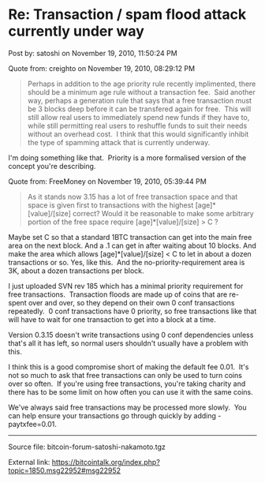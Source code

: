# Re: Transaction / spam flood attack currently under way

Post by: satoshi on November 19, 2010, 11:50:24 PM

Quote from: creighto on November 19, 2010, 08:29:12 PM

> Perhaps in addition to the age priority rule recently implimented, there should be a minimum age rule without a transaction fee. &nbsp;Said another way, perhaps a generation rule that says that a free transaction must be 3 blocks deep before it can be transfered again for free. &nbsp;This will still allow real users to immediately spend new funds if they have to, while still permitting real users to reshuffle funds to suit their needs without an overhead cost. &nbsp;I think that this would significantly inhibit the type of spamming attack that is currently underway.

I'm doing something like that. &nbsp;Priority is a more formalised version of the concept you're describing.

Quote from: FreeMoney on November 19, 2010, 05:39:44 PM

> As it stands now 3.15 has a lot of free transaction space and that space is given first to transactions with the highest \[age\]\*\[value\]/\[size\] correct? Would it be reasonable to make some arbitrary portion of the free space require \[age\]\*\[value\]/\[size\] > C ?

Maybe set C so that a standard 1BTC transaction can get into the main free area on the next block. And a .1 can get in after waiting about 10 blocks. And make the area which allows \[age\]\*\[value\]/\[size\] < C to let in about a dozen transactions or so.
Yes, like this. &nbsp;And the no-priority-requirement area is 3K, about a dozen transactions per block.

I just uploaded SVN rev 185 which has a minimal priority requirement for free transactions. &nbsp;Transaction floods are made up of coins that are re-spent over and over, so they depend on their own 0 conf transactions repeatedly. &nbsp;0 conf transactions have 0 priority, so free transactions like that will have to wait for one transaction to get into a block at a time.

Version 0.3.15 doesn't write transactions using 0 conf dependencies unless that's all it has left, so normal users shouldn't usually have a problem with this.

I think this is a good compromise short of making the default fee 0.01. &nbsp;It's not so much to ask that free transactions can only be used to turn coins over so often. &nbsp;If you're using free transactions, you're taking charity and there has to be some limit on how often you can use it with the same coins.

We've always said free transactions may be processed more slowly. &nbsp;You can help ensure your transactions go through quickly by adding -paytxfee=0.01.

---

Source file: bitcoin-forum-satoshi-nakamoto.tgz

External link: https://bitcointalk.org/index.php?topic=1850.msg22952#msg22952
